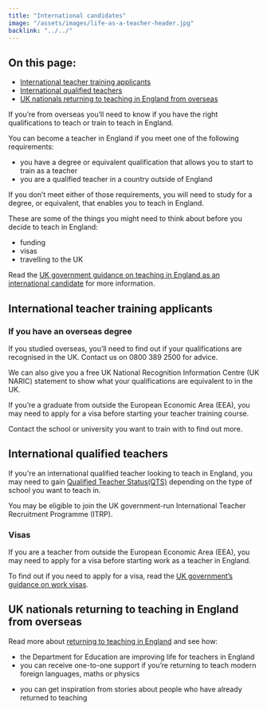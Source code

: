 ```yaml
---
title: "International candidates"
image: "/assets/images/life-as-a-teacher-header.jpg"
backlink: "../../"
---
```

<div class="content__right">
  <div class="link-block link-block--jump">
    <h2 class="link-block__header">On this page:</h2>
    <ul class="link-block__list">
      <li><a href="#international-teacher-training-applicants">International teacher training applicants</a></li>
      <li><a href="#international-qualified-teachers">International qualified teachers</a></li>
      <li><a href="#UK-nationals-returning-to-teaching-in-England-from-overseas">UK nationals returning to teaching in England from overseas</a></li>
    </ul>
  </div>
</div>

<div class="content__left">

<p>If you’re from overseas you’ll need to know if you have the right qualifications to teach or train to teach in England.</p>


<p>You can become a teacher in England if you meet one of the following requirements:</p>

<ul>
  <li>you have a degree or equivalent qualification that allows you to start to train as a teacher</li>
  <li>you are a qualified teacher in a country outside of England</li>
</ul>

<p>If you don’t meet either of those requirements, you will need to study for a degree, or equivalent, that enables you to teach in England.</p>



<p>These are some of the things you might need to think about before you decide to teach in England:</p>


<ul>
  <li>funding</li>
  <li>visas</li> 
  <li>travelling to the UK</li>
</ul>


<p>Read the <a href="" target="_blank">UK government guidance on teaching in England as an international candidate</a> for more information.</p>

<h2 id="international-teacher-training-applicants">International teacher training applicants</h2>

<h3>If you have an overseas degree</h3>

<p>If you studied overseas, you’ll need to find out if your qualifications are recognised in the UK. Contact us on 0800 389 2500 for advice.</p>

<p>We can also give you a free UK National Recognition Information Centre (UK NARIC) statement to show what your qualifications are equivalent to in the UK.</p>
<p>If you’re a graduate from outside the European Economic Area (EEA), you may need to apply for a visa before starting your teacher training course.</p>

<p>Contact the school or university you want to train with to find out more.</p>

<h2 id="international-qualified-teachers">International qualified teachers</h2>

<p>If you're an international qualified teacher looking to teach in England, you may need to gain <a href="https://www.gov.uk/government/collections/qualified-teacher-status-qts">Qualified Teacher Status(QTS)</a> depending on the type of school you want to teach in.</p>

<p>You may be eligible to join the UK government-run International Teacher Recruitment Programme (ITRP).</p>
  
<h3>Visas</h3>
 
<p>If you are a teacher from outside the European Economic Area (EEA), you may need to apply for a visa before starting work as a teacher in England.</p>
 
<p>To find out if you need to apply for a visa, read the <a href="https://www.gov.uk/browse/visas-immigration/work-visas" target="_blank">UK government’s guidance on work visas</a>.</p>
 
<h2 id="UK-nationals-returning-to-teaching-in-England-from-overseas">UK nationals returning to teaching in England from overseas</h2> 

<p>Read more about <a href="returning-to-teaching">returning to teaching in England</a> and see how:</p>

<ul>
  <li>the Department for Education are improving life for teachers in England</li>
  <li>you can receive one-to-one support if you’re returning to teach modern foreign languages, maths or physics</p>
  <li>you can get inspiration from stories about people who have already returned to teaching</li>
  </ul>

  








  
  






